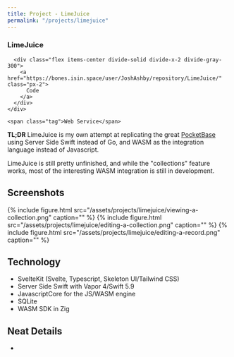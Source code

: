 ```yaml
---
title: Project - LimeJuice
permalink: "/projects/limejuice"
---
```


<div class="not-prose mb-2">
  <div class="relative group">
    <div class="mt-4 flex items-center justify-between text-base font-medium space-x-8">
      <h3>LimeJuice</h3>

      <div class="flex items-center divide-solid divide-x-2 divide-gray-300">
        <a href="https://bones.isin.space/user/JoshAshby/repository/LimeJuice/" class="px-2">
          Code
        </a>
      </div>
    </div>

    <span class="tag">Web Service</span>
  </div>
</div>


**TL;DR** LimeJuice is my own attempt at replicating the great [PocketBase](https://pocketbase.io/)
using Server Side Swift instead of Go, and WASM as the integration language
instead of Javascript.

LimeJuice is still pretty unfinished, and while the "collections" feature
works, most of the interesting WASM integration is still in development.


## Screenshots
{% include figure.html src="/assets/projects/limejuice/viewing-a-collection.png" caption="" %}
{% include figure.html src="/assets/projects/limejuice/editing-a-collection.png" caption="" %}
{% include figure.html src="/assets/projects/limejuice/editing-a-record.png" caption="" %}


## Technology
- SvelteKit (Svelte, Typescript, Skeleton UI/Tailwind CSS)
- Server Side Swift with Vapor 4/Swift 5.9
- JavascriptCore for the JS/WASM engine
- SQLite
- WASM SDK in Zig


## Neat Details
-
